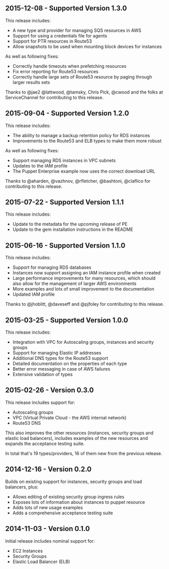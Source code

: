 ## 2015-12-08 - Supported Version 1.3.0

This release includes:

* A new type and provider for managing SQS resources in AWS
* Support for using a credentials file for agents
* Support for PTR resources in Route53
* Allow snapshots to be used when mounting block devices for instances

As well as following fixes:

* Correctly handle timeouts when prefetching resources
* Fix error reporting for Route53 resources
* Correctly handle large sets of Route53 resource by paging through
  larger results sets

Thanks to @jae2 @lattwood, @tamsky, Chris Pick, @cwood and the folks at
ServiceChannel for contributing to this release.


## 2015-09-04 - Supported Version 1.2.0

This release includes:

* The ability to manage a backup retention policy for RDS instances
* Improvements to the Route53 and ELB types to make them more robust

As well as following fixes:

* Support managing RDS instances in VPC subnets
* Updates to the IAM profile
* The Puppet Enterprise example now uses the correct download URL

Thanks to @aharden, @vazhnov, @rfletcher, @bashtoni, @claflico for
contributing to this release.


## 2015-07-22 - Supported Version 1.1.1

This release includes:

* Update to the metadata for the upcoming release of PE
* Update to the gem installation instructions in the README

## 2015-06-16 - Supported Version 1.1.0

This release includes:

* Support for managing RDS databases
* Instances now support assigning an IAM instance profile when created
* Large performance improvements for many resources, which should also
  allow for the management of larger AWS environments
* More examples and lots of small improvement to the documentation
* Updated IAM profile

Thanks to @jhoblitt, @daveseff and @pjfoley for contributing to this release.


## 2015-03-25 - Supported Version 1.0.0

This release includes:

* Integration with VPC for Autoscaling groups, instances and security groups
* Support for managing Elastic IP addresses
* Additional DNS types for the Route53 support
* Detailed documentation on the properties of each type
* Better error messaging in case of AWS failures
* Extensive validation of types


## 2015-02-26 - Version 0.3.0

This release includes support for:

* Autoscaling groups
* VPC (Virtual Private Cloud - the AWS internal network)
* Route53 DNS

This also improves the other resources (instances, security groups and
elastic load balancers), includes examples of the new resources and
expands the acceptance testing suite.

In total that's 19 types/providers, 16 of them new from the previous release.


## 2014-12-16 - Version 0.2.0

Builds on existing support for instances, security groups and load balancers, plus:

* Allows editing of existing security group ingress rules
* Exposes lots of information about instances to puppet resource
* Adds lots of new usage examples
* Adds a comprehensive acceptance testing suite


## 2014-11-03 - Version 0.1.0

Initial release includes nominal support for:

* EC2 Instances
* Security Groups
* Elastic Load Balancer (ELB)
